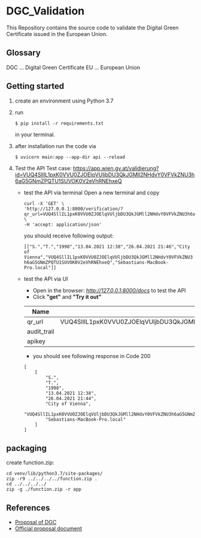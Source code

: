# DGC_Validation
This Repository contains the source code to validate the Digital Green Certificate issued in the European Union.

## Glossary
DGC ... Digital Green Certificate
EU ... European Union
## Getting started

1. create an environment using Python 3.7
2. run 
    ```{bash}
    $ pip install -r requirements.txt
    ```
    in your terminal.
3. after installation run the code via
    ```{bash}
    $ uvicorn main:app --app-dir api --reload
    ```
4. Test the API 
    Test case: https://app.wien.gv.at/validierung?id=VUQ4SllIL1pxK0VVU0ZJOElqVUljbDU3QkJGMll2NHdvY0VFVkZNU3h6aG5GNmZPQTU1SUVOK0V2eVhRNEhxeQ

    - test the API via terminal
        Open a new terminal and copy
        
        ```{bash}
        curl -X 'GET' \
        'http://127.0.0.1:8000/verification/?qr_url=VUQ4SllIL1pxK0VVU0ZJOElqVUljbDU3QkJGMll2NHdvY0VFVkZNU3h6aG5GNmZPQTU1SUVOK0V2eVhRNEhxeQ&audit_trail=true&apikey=abcd' \
        -H 'accept: application/json'
        ```
        you should receive following output: 

        `[["S.","T.","1998","13.04.2021 12:38","26.04.2021 21:46","City of Vienna","VUQ4SllIL1pxK0VVU0ZJOElqVUljbDU3QkJGMll2NHdvY0VFVkZNU3h6aG5GNmZPQTU1SUVOK0V2eVhRNEhxeQ","Sebastians-MacBook-Pro.local"]]`

    - test the API via UI
        - Open in the browser: _http://127.0.0.1:8000/docs_ to test the API
        - Click **"get"** and **"Try it out"**
        
        | Name          | Description          |
        | ------------- |:-------------:| 
        | qr_url| VUQ4SllIL1pxK0VVU0ZJOElqVUljbDU3QkJGMll2NHdvY0VFVkZNU3h6aG5GNmZPQTU1SUVOK0V2eVhRNEhxeQ | 
        | audit_trail      | true      |   
        | apikey | abcd      |

        - you should see following response in Code 200
        ```{Python}
        [
            [
                "S.",
                "T.",
                "1998",
                "13.04.2021 12:38",
                "26.04.2021 21:44",
                "City of Vienna",
                "VUQ4SllIL1pxK0VVU0ZJOElqVUljbDU3QkJGMll2NHdvY0VFVkZNU3h6aG5GNmZPQTU1SUVOK0V2eVhRNEhxeQ",
                "Sebastians-MacBook-Pro.local"
            ]
        ]
        ```
## packaging

create function.zip:

```{}
cd venv/lib/python3.7/site-packages/
zip -r9 ../../../../function.zip .
cd ../../../../
zip -g ./function.zip -r app
```



## References

- [Proposal of DGC](https://ec.europa.eu/commission/presscorner/detail/en/ip_21_1181)
- [Official proposal document](https://eur-lex.europa.eu/legal-content/EN/TXT/?uri=CELEX:52021PC0130)
